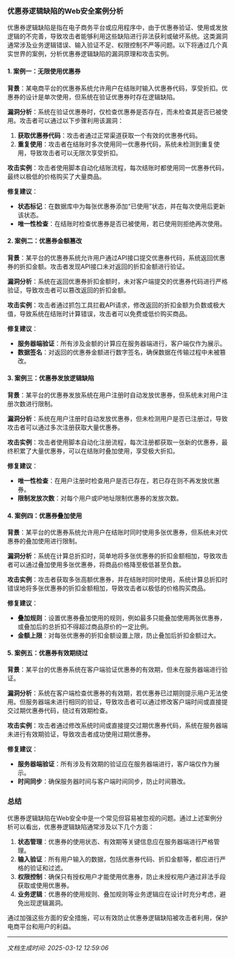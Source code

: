 ### 优惠券逻辑缺陷的Web安全案例分析

优惠券逻辑缺陷是指在电子商务平台或应用程序中，由于优惠券验证、使用或发放逻辑的不完善，导致攻击者能够利用这些缺陷进行非法获利或破坏系统。这类漏洞通常涉及业务逻辑错误、输入验证不足、权限控制不严等问题。以下将通过几个真实世界的案例，分析优惠券逻辑缺陷的漏洞原理和攻击实例。

#### 1. **案例一：无限使用优惠券**

**背景**：某电商平台的优惠券系统允许用户在结账时输入优惠券代码，享受折扣。优惠券的设计是单次使用，但系统在验证优惠券时存在逻辑缺陷。

**漏洞分析**：系统在验证优惠券时，仅检查优惠券是否存在，而未检查其是否已被使用。攻击者可以通过以下步骤利用该漏洞：

1. **获取优惠券代码**：攻击者通过正常渠道获取一个有效的优惠券代码。
2. **重复使用**：攻击者在结账时多次使用同一优惠券代码，系统未检测到重复使用，导致攻击者可以无限次享受折扣。

**攻击实例**：攻击者使用脚本自动化结账流程，每次结账时都使用同一优惠券代码，最终以极低的价格购买了大量商品。

**修复建议**：
- **状态标记**：在数据库中为每张优惠券添加“已使用”状态，并在每次使用后更新该状态。
- **唯一性检查**：在结账时检查优惠券是否已被使用，若已使用则拒绝再次使用。

#### 2. **案例二：优惠券金额篡改**

**背景**：某平台的优惠券系统允许用户通过API接口提交优惠券代码，系统返回优惠券的折扣金额。攻击者发现API接口未对返回的折扣金额进行验证。

**漏洞分析**：系统在返回优惠券折扣金额时，未对客户端提交的优惠券代码进行严格验证，导致攻击者可以篡改返回的折扣金额。

**攻击实例**：攻击者通过抓包工具拦截API请求，修改返回的折扣金额为负数或极大值，导致系统在结账时计算错误，攻击者可以免费或低价购买商品。

**修复建议**：
- **服务器端验证**：所有涉及金额的计算应在服务器端进行，客户端仅作为展示。
- **数据签名**：对返回的优惠券金额进行数字签名，确保数据在传输过程中未被篡改。

#### 3. **案例三：优惠券发放逻辑缺陷**

**背景**：某平台的优惠券发放系统在用户注册时自动发放优惠券，但系统未对用户注册次数进行限制。

**漏洞分析**：系统在用户注册时自动发放优惠券，但未检测用户是否已注册过，导致攻击者可以通过多次注册获取大量优惠券。

**攻击实例**：攻击者使用脚本自动化注册流程，每次注册都获取一张新的优惠券，最终积累了大量优惠券，可以在结账时叠加使用，享受极大折扣。

**修复建议**：
- **唯一性检查**：在用户注册时检查用户是否已存在，若已存在则不再发放优惠券。
- **限制发放次数**：对每个用户或IP地址限制优惠券的发放次数。

#### 4. **案例四：优惠券叠加使用**

**背景**：某平台的优惠券系统允许用户在结账时同时使用多张优惠券，但系统未对优惠券的叠加使用进行限制。

**漏洞分析**：系统在计算总折扣时，简单地将多张优惠券的折扣金额相加，导致攻击者可以通过叠加使用多张优惠券，将商品价格降至极低甚至负数。

**攻击实例**：攻击者获取多张高额优惠券，并在结账时同时使用，系统计算总折扣时错误地将多张优惠券的折扣金额相加，导致攻击者以极低的价格购买商品。

**修复建议**：
- **叠加规则**：设置优惠券叠加使用的规则，例如最多只能叠加使用两张优惠券，或叠加后的总折扣不得超过商品原价的一定比例。
- **金额上限**：对每张优惠券的折扣金额设置上限，防止叠加后折扣金额过大。

#### 5. **案例五：优惠券有效期绕过**

**背景**：某平台的优惠券系统在客户端验证优惠券的有效期，但未在服务器端进行验证。

**漏洞分析**：系统在客户端检查优惠券的有效期，若优惠券已过期则提示用户无法使用。但服务器端未进行相同的验证，导致攻击者可以通过修改客户端时间或直接提交过期优惠券代码，绕过有效期检查。

**攻击实例**：攻击者通过修改系统时间或直接提交过期优惠券代码，系统在服务器端未进行有效期验证，导致攻击者成功使用过期优惠券。

**修复建议**：
- **服务器端验证**：所有涉及有效期的验证应在服务器端进行，客户端仅作为展示。
- **时间同步**：确保服务器时间与客户端时间同步，防止时间篡改。

### 总结

优惠券逻辑缺陷在Web安全中是一个常见但容易被忽视的问题。通过上述案例分析可以看出，优惠券逻辑缺陷通常涉及以下几个方面：

1. **状态管理**：优惠券的使用状态、有效期等关键信息应在服务器端进行严格管理。
2. **输入验证**：所有用户输入的数据，包括优惠券代码、折扣金额等，都应进行严格的验证和过滤。
3. **权限控制**：确保只有授权用户才能使用优惠券，防止未授权用户通过非法手段获取或使用优惠券。
4. **业务逻辑**：优惠券的使用规则、叠加规则等业务逻辑应在设计时充分考虑，避免出现逻辑漏洞。

通过加强这些方面的安全措施，可以有效防止优惠券逻辑缺陷被攻击者利用，保护电商平台和用户的利益。

---

*文档生成时间: 2025-03-12 12:59:06*



















